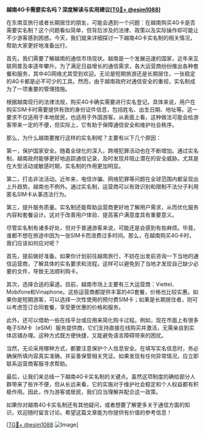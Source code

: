 **越南4G卡需要实名吗？深度解读与实用建议[[TG💪+ @esim1088](https://t.me/s/esim1088)]**

在东南亚旅行或者长期居住的朋友，可能会遇到一个问题：在越南购买4G卡是否需要实名制？这个问题看似简单，但背后涉及的法律、政策以及实际操作却可能让不少游客感到困惑。今天，我们就来详细探讨一下越南4G卡实名制的相关情况，帮助大家更好地准备出行。

首先，我们需要了解越南的通信市场现状。越南是一个发展迅速的国家，近年来互联网普及率逐年攀升。为了满足日益增长的通信需求，各大运营商纷纷推出各种套餐和服务，其中4G网络尤其受到欢迎。无论是短期旅游还是长期居住，一张稳定的4G卡都是必不可少的工具。然而，由于越南政府对通信安全的重视，实名制成为了一项重要的管理措施。

根据越南现行的法律法规，购买4G卡确实需要进行实名登记。具体来说，用户在购买SIM卡时需要提供有效的身份证件信息，包括姓名、出生日期、地址等。这一要求不仅适用于本地居民，也适用于外国游客。从表面上看，这种做法可能会给游客带来一定的不便，但实际上，它有助于保障通信安全和维护社会秩序。

那么，为什么越南要推行这样的实名制呢？主要有以下几个原因：

第一，保护国家安全。随着全球化的深入，跨境犯罪活动也在不断增加。通过实名制，越南政府能够更好地追踪通信记录，及时发现并阻止潜在的安全威胁。尤其是在大型活动或敏感时期，实名制的作用更加明显。

第二，打击非法活动。近年来，电信诈骗、网络犯罪等问题在全球范围内都呈现出上升趋势。越南也不例外。通过实名制，运营商可以有效识别和限制不法分子利用匿名SIM卡从事违法行为。

第三，提升服务质量。实名制还能帮助运营商更好地了解用户需求，从而优化服务内容和套餐设计。这对于改善用户体验、提高客户满意度具有重要意义。

尽管实名制有诸多好处，但对于普通游客来说，可能还是会感到有些麻烦。毕竟，谁都不想在旅途中因为一张SIM卡而浪费过多时间。那么，在越南购买4G卡时，我们应该如何应对呢？

首先，提前做好准备。如果你计划前往越南旅行，不妨在出发前咨询一下当地的通信运营商，了解具体的实名要求和流程。这样可以避免到了当地才发现自己缺少必要的文件，导致无法顺利购卡。

其次，选择合适的渠道。目前，越南市场上主要有三大运营商：Viettel、Mobifone和Vinaphone。这些运营商都提供丰富的4G套餐，价格也比较实惠。如果你是短期游客，可以选择一次性使用的预付费SIM卡；如果是长期居住者，则可以考虑签订合同套餐，享受更优惠的价格和服务。

此外，还可以借助一些在线平台或应用来简化购卡过程。例如，现在市面上有很多电子SIM卡（eSIM）服务提供商，它们支持直接在线购买并激活，无需亲自到实体店铺办理。这种方式既方便快捷，又能避免语言障碍带来的困扰。

当然，无论采用哪种方式，都要注意保护个人信息安全。在填写实名信息时，务必确保所填内容真实准确，并妥善保管相关凭证。如果发现有任何异常情况，应立即联系运营商客服寻求帮助。

最后，让我们来总结一下越南4G卡实名制的关键点。虽然这项制度的确给部分人群带来了些许不便，但从长远来看，它的实施对于维护社会稳定和个人权益都有积极作用。因此，作为游客或居民，我们应当理解并配合这一政策。

如果你对越南4G卡实名制还有其他疑问，或者想要了解更多关于通信方面的知识，欢迎随时留言讨论。希望这篇文章能为你提供有价值的参考信息！

[[TG💪+ @esim1088](https://t.me/s/esim1088) ![Image](https://i.postimg.cc/4NQfJmqS/Snipaste-2025-05-13-00-14-12.png)]